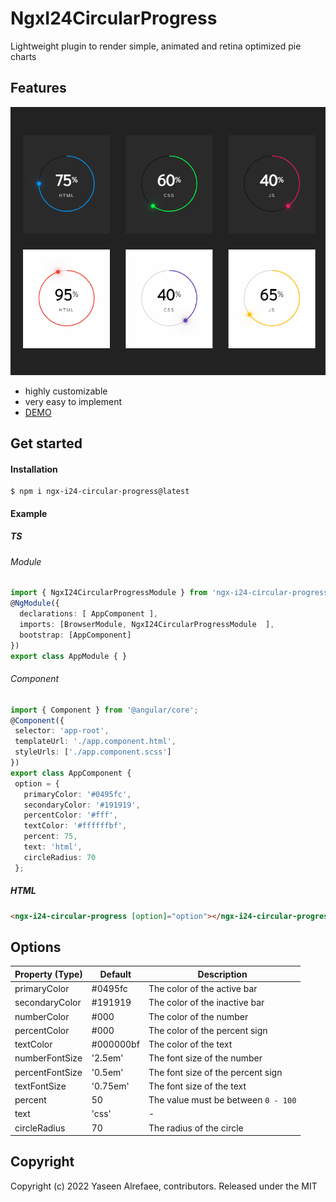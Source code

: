 # NgxI24CircularProgress

 Lightweight plugin to render simple, animated and retina optimized pie charts
 
## Features
[![](https://raw.githubusercontent.com/yasref/ngx-i24-circular-progress-lib/master/demo/images/ngx-i24-circular-progress-lib.png)](https://stackblitz.com/edit/ngx-i24-circular-progress-demo)

* highly customizable
* very easy to implement
* [DEMO](https://stackblitz.com/edit/ngx-i24-circular-progress-demo)
## Get started
#### Installation
```
$ npm i ngx-i24-circular-progress@latest
```
#### Example
##### TS
###### Module
```typescript 
import { NgxI24CircularProgressModule } from 'ngx-i24-circular-progress';
@NgModule({
  declarations: [ AppComponent ],
  imports: [BrowserModule, NgxI24CircularProgressModule  ],
  bootstrap: [AppComponent]
})
export class AppModule { }
```
 ###### Component
 ```typescript 
import { Component } from '@angular/core';
@Component({
  selector: 'app-root',
  templateUrl: './app.component.html',
  styleUrls: ['./app.component.scss']
})
export class AppComponent {
  option = {
    primaryColor: '#0495fc',
    secondaryColor: '#191919',
    percentColor: '#fff',
    textColor: '#ffffffbf',
    percent: 75,
    text: 'html',
    circleRadius: 70
  };
```
##### HTML
```html 
<ngx-i24-circular-progress [option]="option"></ngx-i24-circular-progress>
``` 

## Options

| Property (Type) | Default | Description|
| - | - | - |
| primaryColor | #0495fc | The color of the active bar |
| secondaryColor | #191919 | The color of the inactive bar |
| numberColor | #000 | The color of the number |
| percentColor | #000 | The color of the percent sign |
| textColor | #000000bf | The color of the text |
| numberFontSize |  '2.5em' | The font size of the number |
| percentFontSize |  '0.5em' | The font size of the percent sign |
| textFontSize |  '0.75em' | The font size of the text |
| percent | 50 | The value must be between `0 - 100` |
| text | 'css' | - |
| circleRadius | 70 | The radius of the circle |

## Copyright
Copyright (c) 2022 Yaseen Alrefaee, contributors. Released under the MIT

<!-- This library was generated with [Angular CLI](https://github.com/angular/angular-cli) version 14.0.0.

## Code scaffolding

Run `ng generate component component-name --project ngx-i24-circular-progress` to generate a new component. You can also use `ng generate directive|pipe|service|class|guard|interface|enum|module --project ngx-i24-circular-progress`.
> Note: Don't forget to add `--project ngx-i24-circular-progress` or else it will be added to the default project in your `angular.json` file. 

## Build

Run `ng build ngx-i24-circular-progress` to build the project. The build artifacts will be stored in the `dist/` directory.

## Publishing

After building your library with `ng build ngx-i24-circular-progress`, go to the dist folder `cd dist/ngx-i24-circular-progress` and run `npm publish`.

## Running unit tests

Run `ng test ngx-i24-circular-progress` to execute the unit tests via [Karma](https://karma-runner.github.io).

## Further help

To get more help on the Angular CLI use `ng help` or go check out the [Angular CLI Overview and Command Reference](https://angular.io/cli) page. -->

